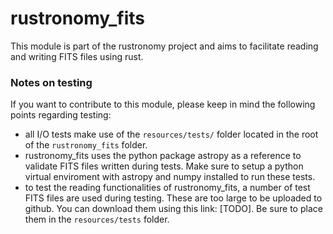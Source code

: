 # rustronomy_fits
This module is part of the rustronomy project and aims to facilitate reading and writing FITS files using rust.

### Notes on testing
If you want to contribute to this module, please keep in mind the following points regarding testing:
- all I/O tests make use of the `resources/tests/` folder located in the root of the `rustronomy_fits` folder.
- rustronomy_fits uses the python package astropy as a reference to validate FITS files written during tests. Make sure to setup a python virtual enviroment with astropy and numpy installed to run these tests.
- to test the reading functionalities of rustronomy_fits, a number of test FITS files are used during testing. These are too large to be uploaded to github. You can download them using this link: [TODO]. Be sure to place them in the `resources/tests` folder.